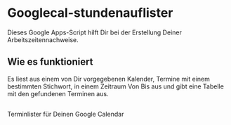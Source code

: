 # Googlecal-stundenauflister
Dieses Google Apps-Script hilft Dir bei der Erstellung Deiner Arbeitszeitennachweise. 

## Wie es funktioniert
Es liest aus einem von Dir vorgegebenen Kalender, Termine mit einem bestimmten Stichwort, in einem Zeitraum Von Bis aus und gibt eine Tabelle mit den gefundenen Terminen aus.

##

Terminlister für Deinen Google Calendar
